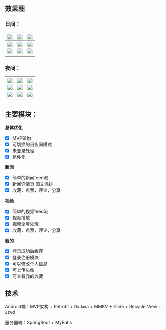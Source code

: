 ## 效果图

### 日间：

| ![](https://cdn.jsdelivr.net/gh/fushaolei/img2/new/202110061820580.jpg) | ![](https://cdn.jsdelivr.net/gh/fushaolei/img2/new/202110061820585.jpg) | ![](https://cdn.jsdelivr.net/gh/fushaolei/img2/new/202110061820584.jpg) |
| ------------------------------------------------------------ | ------------------------------------------------------------ | ------------------------------------------------------------ |
| ![](https://cdn.jsdelivr.net/gh/fushaolei/img2/new/202110061820583.jpg) | ![](https://cdn.jsdelivr.net/gh/fushaolei/img2/new/202110061820586.jpg) | ![](https://cdn.jsdelivr.net/gh/fushaolei/img2/new/202110061820587.jpg) |
| ![](https://cdn.jsdelivr.net/gh/fushaolei/img2/new/202110061820590.jpg) | ![](https://cdn.jsdelivr.net/gh/fushaolei/img2/new/202110061820591.jpg) | ![](https://cdn.jsdelivr.net/gh/fushaolei/img2/new/202110061820589.jpg) |
|                                                              |                                                              |                                                              |

### 夜间：


| ![](https://cdn.jsdelivr.net/gh/fushaolei/img2/new/202110061833608.jpg) | ![](https://cdn.jsdelivr.net/gh/fushaolei/img2/new/202110061833612.jpg) | ![](https://cdn.jsdelivr.net/gh/fushaolei/img2/new/202110061833611.jpg) |
| ------------------------------------------------------------ | ------------------------------------------------------------ | ------------------------------------------------------------ |
| ![](https://cdn.jsdelivr.net/gh/fushaolei/img2/new/202110061833610.jpg) | ![](https://cdn.jsdelivr.net/gh/fushaolei/img2/new/202110061833613.jpg) | ![](https://cdn.jsdelivr.net/gh/fushaolei/img2/new/202110061833614.jpg) |
| ![](https://cdn.jsdelivr.net/gh/fushaolei/img2/new/202110061833618.jpg) | ![](https://cdn.jsdelivr.net/gh/fushaolei/img2/new/202110061833619.jpg) | ![](https://cdn.jsdelivr.net/gh/fushaolei/img2/new/202110061833616.jpg) |
|                                                              |                                                              |                                                              |

## 主要模块：

**总体优化**

- [x] MVP架构
- [x] 可切换的日夜间模式
- [x] 未登录处理
- [x] 组件化

**新闻**

- [x] 简单的新闻feed流
- [x] 新闻详情页 图文混排
- [x] 收藏，点赞，评论，分享

**视频**

- [x] 简单的视频feed流
- [x] 视频播放
- [x] 视频全屏处理
- [x] 收藏，点赞，评论，分享

**我的**

- [x] 登录成功后缓存
- [x] 登录注册模块
- [x] 可以修改个人信息
- [x] 可上传头像
- [x] 可查看我的收藏

## 技术

Android端：MVP架构 + Retrofit + RxJava + MMKV + Glide + RecyclerView + Jzvd

服务器端：SpringBoot + MyBatis

